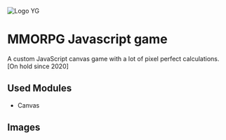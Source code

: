 ![Logo YG](http://github.yourigruiters.com/images/logo.png)

# MMORPG Javascript game
A custom JavaScript canvas game with a lot of pixel perfect calculations. 
[On hold since 2020]

## Used Modules

* Canvas

## Images 

<!-- ![Image1](http://github.yourigruiters.com/images/mmorpg1.png)
![Image2](http://github.yourigruiters.com/images/mmorpg2.png) -->
